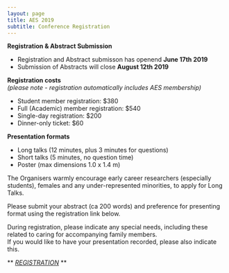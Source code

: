 ```yaml
---
layout: page
title: AES 2019
subtitle: Conference Registration
---
```


**Registration & Abstract Submission**   
   - Registration and Abstract submisson has openend **June 17th 2019**   
   - Submission of Abstracts will close **August 12th 2019**   

**Registration costs**  
*(please note - registration automatically includes AES membership)*    

   - Student member registration: $380   
   - Full (Academic) member registration: $540   
   - Single-day registration: $200   
   - Dinner-only ticket: $60   


**Presentation formats**   

  - Long talks (12 minutes, plus 3 minutes for questions)   
  - Short talks (5 minutes, no question time)   
  - Poster (max dimensions 1.0 x 1.4 m)   

The Organisers warmly encourage early career researchers (especially students), females and any under-represented minorities, to apply for Long Talks.

Please submit your abstract (ca 200 words) and preference for presenting format using the registration link below.   

During registration, please indicate any special needs, including these related to caring for accompanying family members.   
If you would like to have your presentation recorded, please also indicate this.    
   
** *[REGISTRATION](https://aes.corsizio.com/)* **
